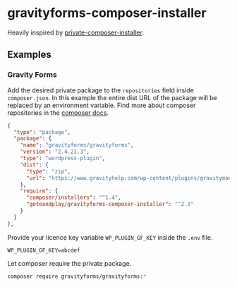 # gravityforms-composer-installer

Heavily inspired by [private-composer-installer](https://github.com/ffraenz/private-composer-installer).

## Examples

### Gravity Forms

Add the desired private package to the `repositories` field inside `composer.json`. In this example the entire dist URL of the package will be replaced by an environment variable. Find more about composer repositories in the [composer docs](https://getcomposer.org/doc/05-repositories.md#repositories).

```json
{
  "type": "package",
  "package": {
    "name": "gravityforms/gravityforms",
    "version": "2.4.21.3",
    "type": "wordpress-plugin",
    "dist": {
      "type": "zip",
      "url": "https://www.gravityhelp.com/wp-content/plugins/gravitymanager/api.php?op=get_plugin&slug=gravityforms&key={%WP_PLUGIN_GF_KEY}"
    },
    "require": {
      "composer/installers": "^1.4",
      "gotoandplay/gravityforms-composer-installer": "^2.3"
    }
  }
},
```

Provide your licence key variable `WP_PLUGIN_GF_KEY` inside the `.env` file.

```
WP_PLUGIN_GF_KEY=abcdef
```

Let composer require the private package.

```bash
composer require gravityforms/gravityforms:*
```
